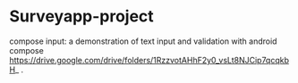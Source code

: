 # Surveyapp-project
compose input: a demonstration of text input and validation with android compose
https://drive.google.com/drive/folders/1RzzvotAHhF2y0_vsLt8NJCip7qcqkbH_ .

